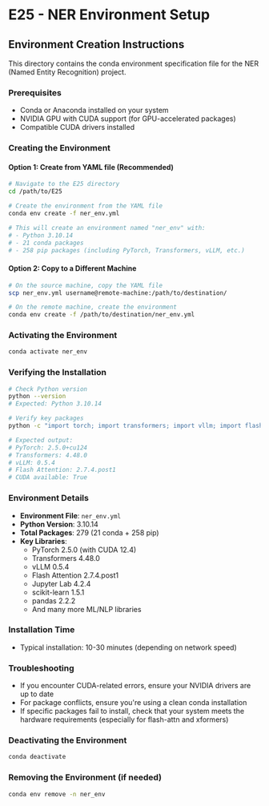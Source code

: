 # E25 - NER Environment Setup

## Environment Creation Instructions

This directory contains the conda environment specification file for the NER (Named Entity Recognition) project.

### Prerequisites
- Conda or Anaconda installed on your system
- NVIDIA GPU with CUDA support (for GPU-accelerated packages)
- Compatible CUDA drivers installed

### Creating the Environment

#### Option 1: Create from YAML file (Recommended)
```bash
# Navigate to the E25 directory
cd /path/to/E25

# Create the environment from the YAML file
conda env create -f ner_env.yml

# This will create an environment named "ner_env" with:
# - Python 3.10.14
# - 21 conda packages
# - 258 pip packages (including PyTorch, Transformers, vLLM, etc.)
```

#### Option 2: Copy to a Different Machine
```bash
# On the source machine, copy the YAML file
scp ner_env.yml username@remote-machine:/path/to/destination/

# On the remote machine, create the environment
conda env create -f /path/to/destination/ner_env.yml
```

### Activating the Environment
```bash
conda activate ner_env
```

### Verifying the Installation
```bash
# Check Python version
python --version
# Expected: Python 3.10.14

# Verify key packages
python -c "import torch; import transformers; import vllm; import flash_attn; print(f'PyTorch: {torch.__version__}'); print(f'Transformers: {transformers.__version__}'); print(f'vLLM: {vllm.__version__}'); print(f'Flash Attention: {flash_attn.__version__}'); print(f'CUDA available: {torch.cuda.is_available()}')"

# Expected output:
# PyTorch: 2.5.0+cu124
# Transformers: 4.48.0
# vLLM: 0.5.4
# Flash Attention: 2.7.4.post1
# CUDA available: True
```

### Environment Details
- **Environment File**: `ner_env.yml`
- **Python Version**: 3.10.14
- **Total Packages**: 279 (21 conda + 258 pip)
- **Key Libraries**:
  - PyTorch 2.5.0 (with CUDA 12.4)
  - Transformers 4.48.0
  - vLLM 0.5.4
  - Flash Attention 2.7.4.post1
  - Jupyter Lab 4.2.4
  - scikit-learn 1.5.1
  - pandas 2.2.2
  - And many more ML/NLP libraries

### Installation Time
- Typical installation: 10-30 minutes (depending on network speed)

### Troubleshooting
- If you encounter CUDA-related errors, ensure your NVIDIA drivers are up to date
- For package conflicts, ensure you're using a clean conda installation
- If specific packages fail to install, check that your system meets the hardware requirements (especially for flash-attn and xformers)

### Deactivating the Environment
```bash
conda deactivate
```

### Removing the Environment (if needed)
```bash
conda env remove -n ner_env
```
